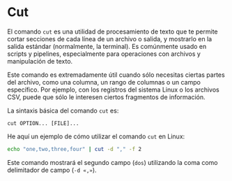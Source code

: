 # Cut

El comando `cut` es una utilidad de procesamiento de texto que te permite cortar secciones de cada línea de un archivo o salida, y mostrarlo en la salida estándar (normalmente, la terminal). Es comúnmente usado en scripts y pipelines, especialmente para operaciones con archivos y manipulación de texto.

Este comando es extremadamente útil cuando sólo necesitas ciertas partes del archivo, como una columna, un rango de columnas o un campo específico. Por ejemplo, con los registros del sistema Linux o los archivos CSV, puede que sólo le interesen ciertos fragmentos de información.

La sintaxis básica del comando `cut` es:

```
cut OPTION... [FILE]...
```

He aquí un ejemplo de cómo utilizar el comando `cut` en Linux:

```bash 
echo "one,two,three,four" | cut -d "," -f 2
```

Este comando mostrará el segundo campo (`dos`) utilizando la coma como delimitador de campo (`-d «,»`).